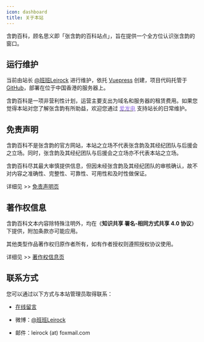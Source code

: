 ```yaml
---
icon: dashboard
title: 关于本站
---
```


含韵百科，顾名思义即「张含韵的百科站点」，旨在提供一个全方位认识张含韵的窗口。

## 运行维护

当前由站长 [@班班Leirock](https://weibo.com/leirock) 进行维护，依托 [Vuepress](https://vuepress-theme-hope.github.io/zh) 创建，项目代码托管于 [GitHub](https://github.com/leirock/HanyunWiki)，部署在位于中国香港的服务器上。

含韵百科是一项非营利性计划，运营主要支出为域名和服务器的租赁费用。如果您觉得本站对您了解张含韵有所助益，欢迎您通过 [<font color=#946ce6><i class="fas fa-fw fa-bolt"></i>爱发电</font>](https://afdian.net/@leirock) 支持站长的日常维护。


## 免责声明

含韵百科不是张含韵的官方网站，本站之立场不代表张含韵及其经纪团队与后援会之立场。同时，张含韵及其经纪团队与后援会之立场亦不代表本站之立场。

含韵百科尽其最大审慎提供信息，但因未经张含韵及其经纪团队的审核确认，故不对内容之准确性、完整性、可靠性、可用性和及时性做保证。

详细见 >> [免责声明页](disclaimer/)

## 著作权信息

含韵百科文本内容除特殊注明外，均在《**知识共享 署名-相同方式共享 4.0 协议**》下提供，附加条款亦可能应用。

其他类型作品著作权归原作者所有，如有作者授权则遵照授权协议使用。

详细见 >> [著作权信息页](copyright/)

## 联系方式

您可以通过以下方式与本站管理员取得联系：

- [在线留言](https://blog.dlzhang.com/about/#waline-comments)

- 微博：[@班班Leirock](https://weibo.com/leirock)

- 邮件：leirock (at) foxmail.com